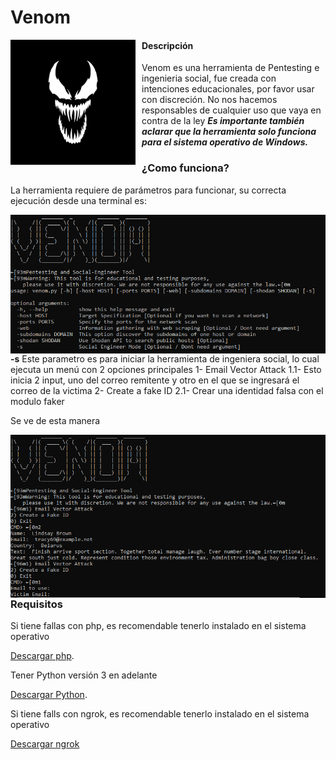# Venom
<p align="center">
<img src="images/il_570xN.1908914624_knuz.jpg"
	alt="Venom logo"
	width="200"
	style="float: left; margin-right: 10px;" />
</p>

#### Descripción

Venom es una herramienta de Pentesting e ingenieria social, fue creada con intenciones educacionales, por favor usar con discreción. No nos hacemos responsables de cualquier uso que vaya en contra de la ley
***Es importante también aclarar que la herramienta solo funciona para el sistema operativo de Windows.***

### ¿Como funciona?

La herramienta requiere de parámetros para funcionar, su correcta ejecución desde una terminal es:
<p align="center">
<img src="images/venom-h.PNG"
	alt="Ayuda"
	style="float: left; margin-right: 10px;" />
</p>

**-s**
Este parametro es para iniciar la herramienta de ingeniera social, lo cual ejecuta un menú con 2 opciones principales
1- Email Vector Attack
 1.1- Esto inicia 2 input, uno del correo remitente y otro en el que se ingresará el correo de la victima
2- Create a fake ID
 2.1- Crear una identidad falsa con el modulo faker
 
Se ve de esta manera
<p align="center">
<img src="images/social_tool.PNG"
	alt="Ayuda"
	style="float: left; margin-right: 10px;" />

### Requisitos

Si tiene fallas con php, es recomendable tenerlo instalado en el sistema operativo 

[Descargar php](https://windows.php.net/download/).

Tener Python versión 3 en adelante

[Descargar Python](https://www.python.org/downloads/).

Si tiene falls con ngrok, es recomendable tenerlo instalado en el sistema operativo

[Descargar ngrok](https://ngrok.com/download)







